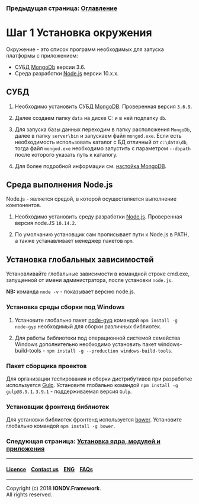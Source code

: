 ### Предыдущая страница: [Оглавление](docs/ru/index.md)

# Шаг 1 Установка окружения

Окружение - это список программ необходимых для запуска платформы с приложением:

* СУБД [MongoDb](https://www.mongodb.org/) версии 3.6.
* Среда разработки [Node.js](<https://nodejs.org/en/>) версии 10.x.x.

## СУБД

1. Необходимо установить СУБД [MongoDB](https://www.mongodb.org/). Проверенная версия `3.6.9`. 

2. Далее создаем папку `data` на диске C: и в ней подпапку `db`.

3. Для запуска базы данных переходим в папку расположения `MongoDb`, далее в папку `server\bin` и запускаем файл `mongod.exe`.
Если есть необходимость использовать каталог с БД отличный от `c:\data\db`, тогда файл `mongod.exe` необходимо запустить
с параметром `--dbpath` после которого указать путь к каталогу.

4. Для более подробной информации см. [настойка MongoDB](docs/ru/manuals/mongoDB.md). 

## Среда выполнения Node.js

Node.js - является средой, в которой осуществляется выполнение компонентов. 

1. Необходимо установить среду разработки [Node.js](https://nodejs.org/). Проверенная версия node.JS `10.14.2`.

2. По умолчанию установщик сам прописывает пути к Node.js в PATH, а также устанавливает менеджер пакетов `npm`.

## Установка глобальных зависимостей

Установливайте глобальные зависимости в командной строке cmd.exe, запущенной от имени администратора, после установки `node.js`.

**NB:** команда `node -v` - показывает версию node.js.

### Установка среды сборки под Windows

1. Установите глобально пакет [node-gyp](<https://github.com/nodejs/node-gyp>) командой `npm install -g node-gyp` необходимый для сборки различных библиотек. 

2. Для работы библиотеки под операционной системой семейства Windows дополнительно необходимо установить пакет windows-build-tools - `npm install -g --production windows-build-tools`.

### Пакет сборщика проектов

Для организации тестирования и сборки дистрибутивов при разработке используется [Gulp](http://gulpjs.com/). Установите глобально командой `npm install -g gulp@3.9.1`. `3.9.1` - поддерживаемая версия `Gulp`. 

### Установщик фронтенд библиотек

Для установки библиотек фронтенд используется [bower](https://bower.io). Установите глобально командой `npm install -g bower`.  


### Следующая страница: [Установка ядра, модулей и приложения](docs/ru/1_system_deployment/step2_project_with_modules.md)  

--------------------------------------------------------------------------  


 #### [Licence](/LICENCE.md) &ensp;  [Contact us](https://iondv.ru/index.html) &ensp;  [ENG](/docs/en/1_system_deployment/step1_installing_environment.md)    &ensp; [FAQs](/faqs.md)          



--------------------------------------------------------------------------  

Copyright (c) 2018 **IONDV.Framework**.  
All rights reserved.  
 